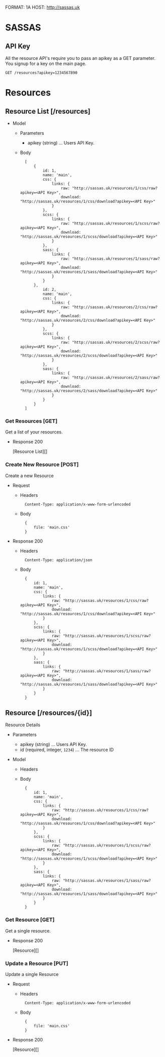 FORMAT: 1A
HOST: http://sassas.uk

# SASSAS

## API Key
All the resource API's require you to pass an apikey as a GET parameter. You signup for a key on the main page.

```
GET /resources?apikey=1234567890
```

# Resources

## Resource List [/resources]

+ Model

    + Parameters
    
        + apikey (string) ... Users API Key.
        
    + Body

            [
                {
                    id: 1,
                    name: 'main',
                    css: {
                        links: {
                            raw: "http://sassas.uk/resources/1/css/raw?apikey=<API Key>",
                            download: "http://sassas.uk/resources/1/css/download?apikey=<API Key>"
                        }
                    },
                    scss: {
                        links: {
                            raw: "http://sassas.uk/resources/1/scss/raw?apikey=<API Key>",
                            download: "http://sassas.uk/resources/1/scss/download?apikey=<API Key>"
                        }
                    },
                    sass: {
                        links: {
                            raw: "http://sassas.uk/resources/1/sass/raw?apikey=<API Key>",
                            download: "http://sassas.uk/resources/1/sass/download?apikey=<API Key>"
                        }
                    }
                },
                    id: 2,
                    name: 'main',
                    css: {
                        links: {
                            raw: "http://sassas.uk/resources/2/css/raw?apikey=<API Key>",
                            download: "http://sassas.uk/resources/2/css/download?apikey=<API Key>"
                        }
                    },
                    scss: {
                        links: {
                            raw: "http://sassas.uk/resources/2/scss/raw?apikey=<API Key>",
                            download: "http://sassas.uk/resources/2/scss/download?apikey=<API Key>"
                        }
                    },
                    sass: {
                        links: {
                            raw: "http://sassas.uk/resources/2/sass/raw?apikey=<API Key>",
                            download: "http://sassas.uk/resources/2/sass/download?apikey=<API Key>"
                        }
                    }
                }
            ]

### Get Resources [GET]
Get a list of your resources.

+ Response 200
    
    [Resource List][]

### Create New Resource [POST]
Create a new Resource

+ Request

    + Headers

            Content-Type: application/x-www-form-urlencoded

    + Body
    
            {
                file: 'main.css'
            }
            
+ Response 200

    + Headers

            Content-Type: application/json

    + Body

            {
                id: 1,
                name: 'main',
                css: {
                    links: {
                        raw: "http://sassas.uk/resources/1/css/raw?apikey=<API Key>",
                        download: "http://sassas.uk/resources/1/css/download?apikey=<API Key>"
                    }
                },
                scss: {
                    links: {
                        raw: "http://sassas.uk/resources/1/scss/raw?apikey=<API Key>",
                        download: "http://sassas.uk/resources/1/scss/download?apikey=<API Key>"
                    }
                },
                sass: {
                    links: {
                        raw: "http://sassas.uk/resources/1/sass/raw?apikey=<API Key>",
                        download: "http://sassas.uk/resources/1/sass/download?apikey=<API Key>"
                    }
                }
            }

## Resource [/resources/{id}]
Resource Details

+ Parameters

    + apikey (string) ... Users API Key.
    + id (required, integer, `1234`) ... The resource ID

+ Model

    + Headers

    + Body

            {
                id: 1,
                name: 'main',
                css: {
                    links: {
                        raw: "http://sassas.uk/resources/1/css/raw?apikey=<API Key>",
                        download: "http://sassas.uk/resources/1/css/download?apikey=<API Key>"
                    }
                },
                scss: {
                    links: {
                        raw: "http://sassas.uk/resources/1/scss/raw?apikey=<API Key>",
                        download: "http://sassas.uk/resources/1/scss/download?apikey=<API Key>"
                    }
                },
                sass: {
                    links: {
                        raw: "http://sassas.uk/resources/1/sass/raw?apikey=<API Key>",
                        download: "http://sassas.uk/resources/1/sass/download?apikey=<API Key>"
                    }
                }
            }

### Get Resource [GET]
Get a single resource.

+ Response 200

    [Resource][]

### Update a Resource [PUT]
Update a single Resource

+ Request

    + Headers

            Content-Type: application/x-www-form-urlencoded

    + Body
    
            {
                file: 'main.css'
            }

+ Response 200

    [Resource][]
